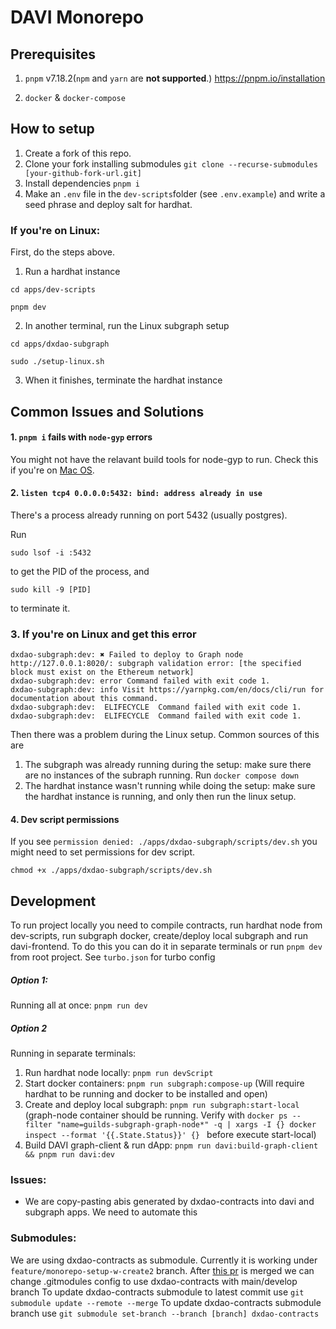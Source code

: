 # DAVI Monorepo

## Prerequisites

1. `pnpm` v7.18.2(`npm` and `yarn` are **not supported**.)
https://pnpm.io/installation

2. `docker` & `docker-compose`

## How to setup

1. Create a fork of this repo.
2. Clone your fork installing submodules `git clone --recurse-submodules [your-github-fork-url.git]`
3. Install dependencies `pnpm i`
4. Make an `.env` file in the `dev-scripts`folder (see `.env.example`) and write a seed phrase and deploy salt for hardhat.

### If you're on Linux:

First, do the steps above.

1. Run a hardhat instance

```
cd apps/dev-scripts

pnpm dev
```

2. In another terminal, run the Linux subgraph setup

```
cd apps/dxdao-subgraph

sudo ./setup-linux.sh
```

3. When it finishes, terminate the hardhat instance

## Common Issues and Solutions

#### 1. `pnpm i` fails with `node-gyp` errors

You might not have the relavant build tools for node-gyp to run. Check this if you're on [Mac OS](https://github.com/nodejs/node-gyp/blob/HEAD/macOS_Catalina.md#The-acid-test).

#### 2. `listen tcp4 0.0.0.0:5432: bind: address already in use`

There's a process already running on port 5432 (usually postgres).

Run

```
sudo lsof -i :5432
```

to get the PID of the process, and

```
sudo kill -9 [PID]
```

to terminate it.

### 3. If you're on Linux and get this error

```
dxdao-subgraph:dev: ✖ Failed to deploy to Graph node http://127.0.0.1:8020/: subgraph validation error: [the specified block must exist on the Ethereum network]
dxdao-subgraph:dev: error Command failed with exit code 1.
dxdao-subgraph:dev: info Visit https://yarnpkg.com/en/docs/cli/run for documentation about this command.
dxdao-subgraph:dev:  ELIFECYCLE  Command failed with exit code 1.
dxdao-subgraph:dev:  ELIFECYCLE  Command failed with exit code 1.
```

Then there was a problem during the Linux setup. Common sources of this are

1. The subgraph was already running during the setup: make sure there are no instances of the subraph running. Run `docker compose down`
2. The hardhat instance wasn't running while doing the setup: make sure the hardhat instance is running, and only then run the linux setup.



#### 4. Dev script permissions
If you see `permission denied: ./apps/dxdao-subgraph/scripts/dev.sh` you might need to set permissions for dev script.  
```
chmod +x ./apps/dxdao-subgraph/scripts/dev.sh
```

## Development

To run project locally you need to compile contracts, run hardhat node from dev-scripts, run subgraph docker, create/deploy local subgraph and run davi-frontend. To do this you can do it in separate terminals or run `pnpm dev` from root project. See `turbo.json` for turbo config
##### Option 1:
Running all at once:
``` pnpm run dev ```

##### Option 2
Running in separate terminals:
1. Run hardhat node locally: ```pnpm run devScript``` 
2. Start docker containers: ```pnpm run subgraph:compose-up``` (Will require hardhat to be running and docker to be installed and open)
3. Create and deploy local subgraph: ```pnpm run subgraph:start-local``` (graph-node container should be running. Verify with `docker ps --filter "name=guilds-subgraph-graph-node*" -q | xargs -I {} docker inspect --format '{{.State.Status}}' {} ` before execute start-local)
4. Build DAVI graph-client & run dApp:  ```pnpm run davi:build-graph-client && pnpm run davi:dev``` 


### Issues:
- We are copy-pasting abis generated by dxdao-contracts into davi and subgraph apps. We need to automate this

### Submodules: 
We are using dxdao-contracts as submodule. Currently it is working under `feature/monorepo-setup-w-create2` branch. 
After [this pr](https://github.com/DXgovernance/dxdao-contracts/pull/294) is merged we can change .gitmodules config to use dxdao-contracts with main/develop branch
To update dxdao-contracts submodule to latest commit use `git submodule update --remote --merge`
To update dxdao-contracts submodule branch use `git submodule set-branch --branch [branch] dxdao-contracts`